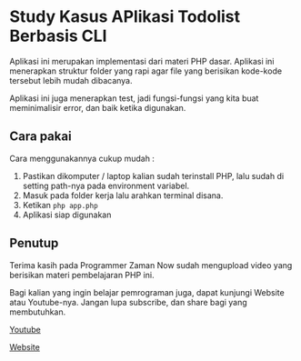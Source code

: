 # Study Kasus APlikasi Todolist Berbasis CLI

Aplikasi ini merupakan implementasi dari materi PHP dasar. Aplikasi ini menerapkan struktur folder yang rapi agar file yang berisikan kode-kode tersebut lebih mudah dibacanya.

Aplikasi ini juga menerapkan test, jadi fungsi-fungsi yang kita buat meminimalisir error, dan baik ketika digunakan.

## Cara pakai

Cara menggunakannya cukup mudah :

1. Pastikan dikomputer / laptop kalian sudah terinstall PHP, lalu sudah di setting path-nya pada environment variabel.
2. Masuk pada folder kerja lalu arahkan terminal disana.
3. Ketikan `php app.php`
4. Aplikasi siap digunakan

## Penutup

Terima kasih pada Programmer Zaman Now sudah mengupload video yang berisikan materi pembelajaran PHP ini.

Bagi kalian yang ingin belajar pemrograman juga, dapat kunjungi Website atau Youtube-nya. Jangan lupa subscribe, dan share bagi yang membutuhkan.

[Youtube](https://www.youtube.com/programmerzamannow)

[Website](https://www.programmerzamannow.com/)
